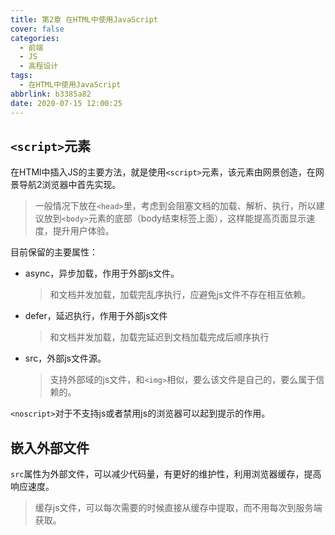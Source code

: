 ```yaml
---
title: 第2章 在HTML中使用JavaScript
cover: false
categories:
  - 前端
  - JS
  - 高程设计
tags:
  - 在HTML中使用JavaScript
abbrlink: b3385a82
date: 2020-07-15 12:00:25
---
```

## `<script>`元素
在HTMl中插入JS的主要方法，就是使用`<script>`元素，该元素由网景创造，在网景导航2浏览器中首先实现。
> 一般情况下放在`<head>`里，考虑到会阻塞文档的加载、解析、执行，所以建议放到`<body>`元素的底部（body结束标签上面），这样能提高页面显示速度，提升用户体验。

目前保留的主要属性：
- async，异步加载，作用于外部js文件。
	> 和文档并发加载，加载完乱序执行，应避免js文件不存在相互依赖。
- defer，延迟执行，作用于外部js文件
	> 和文档并发加载，加载完延迟到文档加载完成后顺序执行
- src，外部js文件源。
	> 支持外部域的js文件，和`<img>`相似，要么该文件是自己的，要么属于信赖的。

`<noscript>`对于不支持js或者禁用js的浏览器可以起到提示的作用。
## 嵌入外部文件
`src`属性为外部文件，可以减少代码量，有更好的维护性，利用浏览器缓存，提高响应速度。
> 缓存js文件，可以每次需要的时候直接从缓存中提取，而不用每次到服务端获取。
